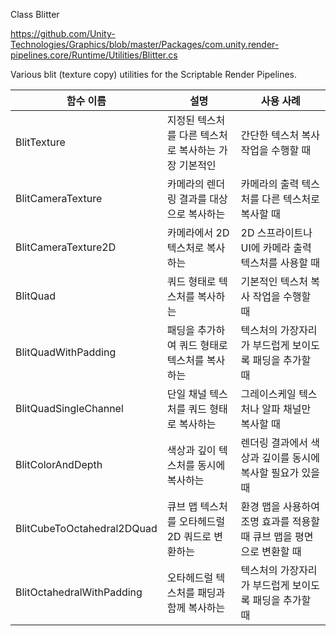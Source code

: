 Class Blitter

https://github.com/Unity-Technologies/Graphics/blob/master/Packages/com.unity.render-pipelines.core/Runtime/Utilities/Blitter.cs


Various blit (texture copy) utilities for the Scriptable Render Pipelines.


| 함수 이름                  | 설명                                                 | 사용 사례                                                             |
| -------------------------- | ---------------------------------------------------- | --------------------------------------------------------------------- |
| BlitTexture                | 지정된 텍스처를 다른 텍스처로 복사하는 가장 기본적인 | 간단한 텍스처 복사 작업을 수행할 때                                   |
| BlitCameraTexture          | 카메라의 렌더링 결과를 대상으로 복사하는             | 카메라의 출력 텍스처를 다른 텍스처로 복사할 때                        |
| BlitCameraTexture2D        | 카메라에서 2D 텍스처로 복사하는                      | 2D 스프라이트나 UI에 카메라 출력 텍스처를 사용할 때                   |
| BlitQuad                   | 쿼드 형태로 텍스처를 복사하는                        | 기본적인 텍스처 복사 작업을 수행할 때                                 |
| BlitQuadWithPadding        | 패딩을 추가하여 쿼드 형태로 텍스처를 복사하는        | 텍스처의 가장자리가 부드럽게 보이도록 패딩을 추가할 때                |
| BlitQuadSingleChannel      | 단일 채널 텍스처를 쿼드 형태로 복사하는              | 그레이스케일 텍스처나 알파 채널만 복사할 때                           |
| BlitColorAndDepth          | 색상과 깊이 텍스처를 동시에 복사하는                 | 렌더링 결과에서 색상과 깊이를 동시에 복사할 필요가 있을 때            |
| BlitCubeToOctahedral2DQuad | 큐브 맵 텍스처를 오타헤드럴 2D 쿼드로 변환하는       | 환경 맵을 사용하여 조명 효과를 적용할 때 큐브 맵을 평면으로 변환할 때 |
| BlitOctahedralWithPadding  | 오타헤드럴 텍스처를 패딩과 함께 복사하는             | 텍스처의 가장자리가 부드럽게 보이도록 패딩을 추가할 때                |


